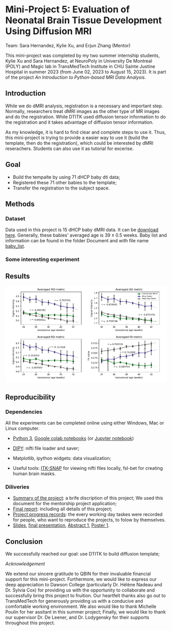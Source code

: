 # Mini-Project 5: Evaluation of Neonatal Brain Tissue Development Using Diffusion MRI

Team: Sara Hernandez, Kylie Xu, and Erjun Zhang (Mentor)

This mini-project was  completed by my two summer internship students, Kylie Xu and Sara Hernandez, at NeuroPoly in University De Montreal (POLY) and Magic lab in TransMedTech Institute in CHU Sainte Justine Hospital in summer 2023 (from June 02, 2023 to August 15, 2023). It is part of the project *An Introduction to Python-based MRI Data Analysis*.

## Introduction
While we do dMRI analysis, registration is a necessary and important step. Normally, researchers treat dMRI images as the other type of MR images and do the registration. While DTITK used diffusion tensor information to do the registration and it takes advantage of diffusion tensor information. 

As my knowledge, it is hard to find clear and complete steps to use it. Thus, this mini-project is trying to provide a easier way to use it (build the template, then do the registration), which could be interested by dMRI reserachers. Students can also use it as tutorial for excerise. 

## Goal
* Build the tempalte by using $71$ dHCP baby dti data;
* Registered these $71$ other babies to the template;
* Transfer the registration to the subject space.

## Methods

### Dataset
Data used in this project is 15 dHCP baby dMRI data. It can be [download here](http://www.developingconnectome.org/data-release/second-data-release/). Generally, these babies' averaged age is $39\pm0.5$ weeks. Baby list and information can be found in the folder Document and with file name [baby_list](https://github.com/zhangerjun/DTI-TK-Build-Template/blob/main/Document/baby_list.xlsx). 

### Some interesting experiment

## Results
![Results](./images/Result_figure_1.png)
## Reproducibility
### Dependencies
All the experiments can be completed online using either Windows, Mac or Linux computer.
* [Python 3](https://dti-tk.sourceforge.net/pmwiki/pmwiki.php?n=Main.HomePage), [Google colab notebooks](https://colab.research.google.com/) (or [Jupyter notebook](https://jupyter.org/))

* [DIPY](https://dipy.org/): nifti file loader and saver;
* Matplotlib, ipython widgets: data visualization;
* Useful tools: [ITK-SNAP](http://www.itksnap.org/pmwiki/pmwiki.php) for viewing nifti files locally, fsl-bet for creating human brain masks.

### Diliveries
* [Summary of the project](./documents/MiniProject_5_Summary_of_project.pdf): a brife discription of this project; We used this document for the mentorship project application;
* [Final report](./documents/MiniProject_5_Report.pdf): including all details of this project;
* [Project progress records](./documents/Progress_records_of_the_project.pdf): the every working day taskes were recorded for people, who want to reproduce the projects, to folow by themselves.
* [Slides](./documents/MiniProject_5_Slides_at_CHUSJ.pdf), [final presentation](./documents/MiniProject_5_Presentation_at_CHUSJ.mp4), [Abstract 1](./documents/MiniProject_5_abstract1.pdf), [Poster 1](./documents/MiniProject_5_poster1.pdf).


## Conclusion
We successfully reached our goal: use DTITK to build diffusion template;

*Acknowledgement*

We extend our sincere gratitude to QBIN for their invaluable financial support for this mini-project. Furthermore, we would like to express our deep appreciation to Dawson College (particularly Dr. Hélène Nadeau and Dr. Sylvia Cox) for providing us with the opportunity to collaborate and successfully bring this project to fruition. Our heartfelt thanks also go out to TransMedTech for generously providing us with a conducive and comfortable working environment. We also would like to thank Michelle Poulin for her assitant in this summer project; Finally, we would like to thank our supervisor Dr. De Leener, and Dr. Lodygensky for their supports throughout this project.


